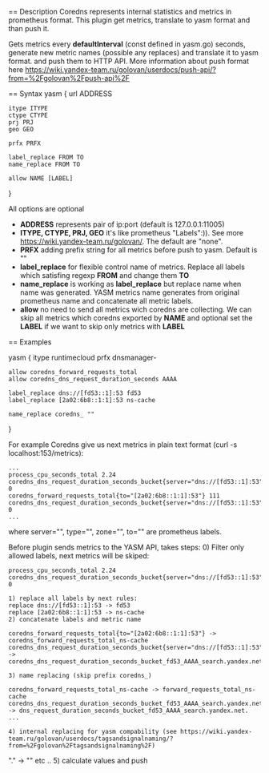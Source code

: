 == Description
Coredns represents internal statistics and metrics in prometheus format. 
This plugin get metrics, translate to yasm format and than push it.

Gets metrics every **defaultInterval** (const defined in yasm.go) seconds, generate new metric names (possible any replaces) and translate it to yasm format.
and push them to HTTP API. More information about push format here https://wiki.yandex-team.ru/golovan/userdocs/push-api/?from=%2Fgolovan%2Fpush-api%2F

== Syntax
yasm {
	url ADDRESS

	itype ITYPE
	ctype CTYPE
	prj PRJ
	geo GEO

	prfx PRFX
	
	label_replace FROM TO
	name_replace FROM TO
	
	allow NAME [LABEL]
}

All options are optional
* **ADDRESS** represents pair of ip:port (default is 127.0.0.1:11005)
* **ITYPE, CTYPE, PRJ, GEO** it's like prometheus "Labels":)). See more https://wiki.yandex-team.ru/golovan/. The default are "none".
* **PRFX** adding prefix string for all metrics before push to yasm. Default is ""
* **label_replace** for flexible control name of metrics. Replace all labels which satisfing regexp **FROM** and change them **TO**
* **name_replace** is working as **label_replace** but replace name when name was generated.
	YASM metrics name generates from original prometheus name and concatenate all metric labels.
* **allow** no need to send all metrics wich coredns are collecting. We can skip all metrics which coredns exported by **NAME**
	and optional set the **LABEL** if we want to skip only metrics with **LABEL**


== Examples

yasm {
	itype runtimecloud
	prfx dnsmanager-

	allow coredns_forward_requests_total
	allow coredns_dns_request_duration_seconds AAAA

	label_replace dns://[fd53::1]:53 fd53
	label_replace [2a02:6b8::1:1]:53 ns-cache

	name_replace coredns_ ""
}

For example Coredns give us next metrics in plain text format (curl -s localhost:153/metrics):
```
...
process_cpu_seconds_total 2.24
coredns_dns_request_duration_seconds_bucket{server="dns://[fd53::1]:53",type="SRV",zone=".",le="0.00025"} 0
coredns_forward_requests_total{to="[2a02:6b8::1:1]:53"} 111
coredns_dns_request_duration_seconds_bucket{server="dns://[fd53::1]:53",type="AAAA",zone="search.yandex.net.",le="0.00025"} 0
...
```
where server="", type="", zone="", to="" are prometheus labels.

Before plugin sends metrics to the YASM API, takes steps:
	0) Filter only allowed labels, next metrics will be skiped:
```
process_cpu_seconds_total 2.24
coredns_dns_request_duration_seconds_bucket{server="dns://[fd53::1]:53",type="SRV",zone=".",le="0.00025"} 0
```
	1) replace all labels by next rules:
	replace dns://[fd53::1]:53 -> fd53
	replace [2a02:6b8::1:1]:53 -> ns-cache
	2) concatenate labels and metric name
```
coredns_forward_requests_total{to="[2a02:6b8::1:1]:53"} -> coredns_forward_requests_total_ns-cache
coredns_dns_request_duration_seconds_bucket{server="dns://[fd53::1]:53",type="AAAA",zone="search.yandex.net.",le="0.00025"} -> coredns_dns_request_duration_seconds_bucket_fd53_AAAA_search.yandex.net.
```
	3) name replacing (skip prefix coredns_)
```
coredns_forward_requests_total_ns-cache -> forward_requests_total_ns-cache
coredns_dns_request_duration_seconds_bucket_fd53_AAAA_search.yandex.net. -> dns_request_duration_seconds_bucket_fd53_AAAA_search.yandex.net.
...
```
	4) internal replacing for yasm compability (see https://wiki.yandex-team.ru/golovan/userdocs/tagsandsignalnaming/?from=%2Fgolovan%2Ftagsandsignalnaming%2F)
"." -> ""  etc ..
	5) calculate values and push
